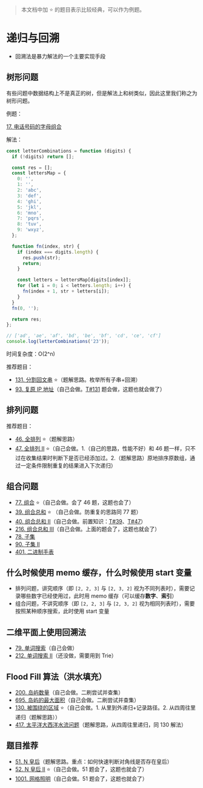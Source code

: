 > 本文档中加 ⭐ 的题目表示比较经典，可以作为例题。

# 递归与回溯

- 回溯法是暴力解法的一个主要实现手段

## 树形问题

有些问题中数据结构上不是真正的树，但是解法上和树类似，因此这里我们称之为树形问题。

例题：

[17. 电话号码的字母组合](https://leetcode.cn/problems/letter-combinations-of-a-phone-number/description/)

解法：

```js
const letterCombinations = function (digits) {
  if (!digits) return [];

  const res = [];
  const lettersMap = {
    0: '',
    1: '',
    2: 'abc',
    3: 'def',
    4: 'ghi',
    5: 'jkl',
    6: 'mno',
    7: 'pqrs',
    8: 'tuv',
    9: 'wxyz',
  };

  function fn(index, str) {
    if (index === digits.length) {
      res.push(str);
      return;
    }

    const letters = lettersMap[digits[index]];
    for (let i = 0; i < letters.length; i++) {
      fn(index + 1, str + letters[i]);
    }
  }
  fn(0, '');

  return res;
};

// ['ad', 'ae', 'af', 'bd', 'be', 'bf', 'cd', 'ce', 'cf']
console.log(letterCombinations('23'));
```

时间复杂度：O(2^n)

推荐题目：

- [131. 分割回文串](https://leetcode.cn/problems/palindrome-partitioning/) ⭐（题解思路。枚举所有子串+回溯）
- [93. 复原 IP 地址](https://leetcode.cn/problems/restore-ip-addresses/)（自己会做。[T#131](https://leetcode.cn/problems/palindrome-partitioning/) 题会做，这题也就会做了）

## 排列问题

推荐题目：

- [46. 全排列](https://leetcode.cn/problems/permutations/) ⭐（题解思路）
- [47. 全排列 II](https://leetcode.cn/problems/permutations-ii/) ⭐（自己会做。1.（自己的思路，性能不好）和 46 题一样，只不过在收集结果时判断下是否已经添加过。2.（题解思路）原地排序原数组，通过一定条件限制重复的结果进入下次递归）

## 组合问题

- [77. 组合](https://leetcode.cn/problems/combinations/) ⭐（自己会做。会了 46 题，这题也会了）
- [39. 组合总和](https://leetcode.cn/problems/combination-sum/) ⭐ （自己会做。防重复的思路同 77 题）
- [40. 组合总和 II](https://leetcode.cn/problems/combination-sum-ii/)（自己会做。前置知识：[T#39](https://leetcode.cn/problems/combination-sum/)、[T#47](https://leetcode.cn/problems/permutations-ii/)）
- [216. 组合总和 III](https://leetcode.cn/problems/combination-sum-iii/)（自己会做。上面的题会了，这题也就会了）
- [78. 子集](https://leetcode.cn/problems/subsets/)
- [90. 子集 II](https://leetcode.cn/problems/subsets-ii/)
- [401. 二进制手表](https://leetcode.cn/problems/binary-watch/)

## 什么时候使用 memo 缓存，什么时候使用 start 变量

- 排列问题，讲究顺序（即 `[2, 2, 3]` 与 `[2, 3, 2]` 视为不同列表时），需要记录哪些数字已经使用过，此时用 memo 缓存（可以缓存**数字**、**索引**）
- 组合问题，不讲究顺序（即 `[2, 2, 3]` 与 `[2, 3, 2]` 视为相同列表时），需要按照某种顺序搜索，此时使用 start 变量

## 二维平面上使用回溯法

- [79. 单词搜索](https://leetcode.cn/problems/word-search/)（自己会做）
- [212. 单词搜索 II](https://leetcode.cn/problems/word-search-ii/description/)（还没做，需要用到 Trie）

## Flood Fill 算法（洪水填充）

- [200. 岛屿数量](https://leetcode.cn/problems/number-of-islands/)（自己会做。二刷尝试并查集）
- [695. 岛屿的最大面积](https://leetcode.cn/problems/max-area-of-island/)（自己会做。二刷尝试并查集）
- [130. 被围绕的区域](https://leetcode.cn/problems/surrounded-regions/) ⭐（自己会做。1. 从里到外递归+记录路径。2. 从四周往里递归（题解思路））
- [417. 太平洋大西洋水流问题](https://leetcode.cn/problems/pacific-atlantic-water-flow/)（题解思路，从四周往里递归，同 130 解法）

## 题目推荐

- [51. N 皇后](https://leetcode.cn/problems/n-queens/)（题解思路。重点：如何快速判断对角线是否存在皇后）
- [52. N 皇后 II](https://leetcode.cn/problems/n-queens-ii/) ⭐（自己会做。51 题会了，这题也就会了）
- [1001. 网格照明](https://leetcode.cn/problems/grid-illumination/)（自己会做。51 题会了，这题也就会了）
